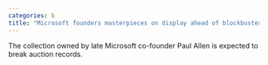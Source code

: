 ```yaml
---
categories: b
title: "Microsoft founders masterpieces on display ahead of blockbuster 1bn auction"
---
```

The collection owned by late Microsoft co-founder Paul Allen is expected to break auction records.